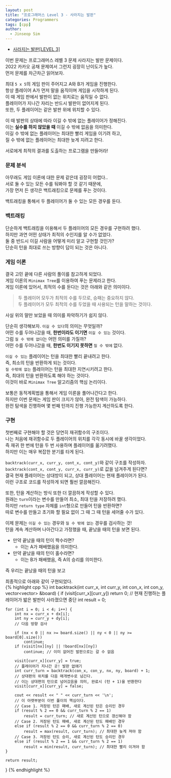 ```yaml
---
layout: post
title: "프로그래머스 Level 3 - 사라지는 발판"
categories: Programmers
tags: [cpp]
author:
  - Jinseop Sim
---
```

- [사라지는 발판[LEVEL 3]](https://school.programmers.co.kr/learn/courses/30/lessons/92345)

이번 문제는 프로그래머스 레벨 3 문제 사라지는 발판 문제이다.  
2022 카카오 공채 문제여서 그런지 굉장히 난이도가 높다.  
먼저 문제를 차근차근 읽어보자.  

최대 ```5 x 5```의 게임 판이 주어지고 A와 B가 게임을 진행한다.  
항상 플레이어 A가 먼저 말을 움직이며 게임을 시작하게 된다.  
이 때 게임 판에서 발판이 없는 위치로는 움직일 수 없다.  
플레이어가 지나간 자리는 반드시 발판이 없어지게 된다.  
또한, 두 플레이어는 같은 발판 위에 위치할 수 있다.  

이 때 발판의 상태에 따라 이길 수 밖에 없는 플레이어가 정해진다.  
이는 __실수를 하지 않았을 때__ 이길 수 밖에 없음을 의미한다.  
이길 수 밖에 없는 플레이어는 최대한 빨리 게임을 이기려 하고,  
질 수 밖에 없는 플레이어는 최대한 늦게 지려고 한다.  

서로에게 최적의 결과를 도출하는 프로그램을 만들어라!  

### 문제 분석
아무래도 게임 이론에 대한 문제 같은데 굉장히 어렵다..   
서로 둘 수 있는 모든 수를 둬봐야 할 것 같기 때문에,  
가장 먼저 든 생각은 백트래킹으로 문제를 푸는 것이다.  

백트래킹을 통해서 두 플레이어가 둘 수 있는 모든 경우를 둔다.  

### 백트래킹
단순하게 백트래킹을 이용해서 두 플레이어의 모든 경우를 구현하려 했다.  
하지만 과연 어떤 상태가 최적의 수인지를 알 수가 없었다.  
둘 중 반드시 이길 사람을 어떻게 미리 알고 구현할 것인가?  
단순히 턴을 최대로 쓰는 방향이 답이 되는 것은 아니다.  

### 게임 이론
결국 고민 끝에 다른 사람의 풀이를 참고하게 되었다.  
게임 이론의 ```Minimax Tree```를 이용하여 푸는 문제라고 한다.  
게임 이론에 있어서, 최적의 수를 둔다는 것은 아래와 같은 의미이다.  

> 두 플레이어 모두가 최적의 수를 두므로, 승패는 중요하지 않다.  
> 두 플레이어가 모두 최적의 수를 두었을 때 사용되는 턴을 말하는 것이다.  

사실 위의 말만 보았을 때 의미를 파악하기가 쉽지 않다.  

단순히 생각해보자. ```이길 수 있다```의 의미는 무엇일까?  
어떤 수를 두어나갔을 때, __한번이라도 이기면__ ```이길 수 있는``` 것이다.  
그럼 ```질 수 밖에 없다```는 어떤 의미를 가질까?  
어떤 수를 두어나갔을 때, __한번도 이기지 못하면__ ```질 수 밖에``` 없다.  

```이길 수 있는``` 플레이어는 턴을 최대한 빨리 끝내려고 한다.  
즉, 최소의 턴을 반환하게 되는 것이다.  
```질 수밖에 없는``` 플레이어는 턴을 최대한 지연시키려고 한다.  
즉, 최대의 턴을 반환하도록 해야 하는 것이다.  
이것이 바로 ```Minimax Tree``` 알고리즘의 핵심 논리이다.  

보통은 동적계획법을 통해서 게임 이론을 풀어나간다고 한다.  
하지만 이번 문제는 게임 판이 크지가 않아, 완전 탐색이 가능하다.  
완전 탐색을 진행하며 몇 번째 턴까지 진행 가능한지 계산하도록 한다.  

### 구현
첫번째로 구현해야 할 것은 당연히 재귀함수의 구조이다.  
나는 처음에 재귀함수로 두 플레이어의 위치를 각각 동시에 바꿀 생각이었다.  
즉 재귀 한 번에 턴을 두 번 사용하며 플레이어를 옮기려했다.  
하지만 이는 매우 복잡한 분기를 타게 된다.  

```backtrack(curr_x, curr_y, cont_x, cont_y)```와 같이 구조를 작성하자.  
```backtrack(cont_x, cont_y, curr_x, curr_y)```로 값을 넘겨주게 된다면?  
결국 현재 플레이어는 상대방이 되고, 상대 플레이어는 현재 플레이어가 된다.  
이런 구조로 코드를 작성하게 되면 훨씬 깔끔해진다.  

또한, 턴을 계산하는 방식 또한 더 깔끔하게 작성할 수 있다.  
원래는 ```turn```이라는 변수를 만들어 최소, 최대 턴을 저장하려 했다.  
하지만 ```return type``` 자체를 ```int```형으로 만들어 턴을 반환하면?  
따로 변수를 만들고 초기화 할 필요 없이 그 때 그 때 턴을 세어줄 수가 있다.  

이제 문제는 ```이길 수 있는``` 경우와 ```질 수 밖에 없는``` 경우를 검사하는 것!  
턴을 계속 계산하며 나아간다고 가정했을 때, 끝났을 때의 턴을 보면 된다.  

- 만약 끝났을 때의 턴이 짝수라면?
  - 이는 A가 패배했음을 의미한다.
- 만약 끝났을 때의 턴이 홀수라면?
  - 이는 B가 패배했음, 즉 A의 승리를 의미한다.
 
즉 우리는 끝났을 때의 턴을 보고

최종적으로 아래와 같이 구현되었다.  
{% highlight cpp %}
int backtrack(int curr_x, int curr_y, int con_x, int con_y, vector<vector<int>> &board) {
    if (visit[curr_x][curr_y])
        return 0;
    // 현재 진행하는 플레이어가 밟은 발판이 사라졌으면 중단
    int result = 0;

    for (int i = 0; i < 4; i++) {
        int nx = curr_x + dx[i];
        int ny = curr_y + dy[i];
        // 다음 방향 검사

        if (nx < 0 || nx >= board.size() || ny < 0 || ny >= board[0].size())
            continue;
        if (visit[nx][ny] || !board[nx][ny])
            continue; // 이미 없어진 발판으로는 갈 수 없음

        visit[curr_x][curr_y] = true;
        // 플레이어가 지나간 곳! 발판 없애기
        int curr_turn = backtrack(con_x, con_y, nx, ny, board) + 1;
        // 상대편의 위치를 다음 매개변수로 넘긴다.
        // 이는 상대편의 턴으로 넘어갔음을 의미, 완료시 (턴 + 1)을 반환한다
        visit[curr_x][curr_y] = false;
        
        cout << result << " " << curr_turn << '\n';
        // 이 아랫부분이 이번 풀이의 핵심이다.
        // Case 1. 저장된 턴은 패배, 새로 계산된 턴은 승리인 경우
        if (result % 2 == 0 && curr_turn % 2 == 1)
            result = curr_turn; // 새로 계산된 턴으로 갱신해야 함
        // Case 2. 저장된 턴도 패배, 새로 계산된 턴도 패배인 경우
        else if (result % 2 == 0 && curr_turn % 2 == 0)
            result = max(result, curr_turn); // 최대한 늦게 져야 함
        // Case 3. 저장된 턴도 승리, 새로 계산된 턴도 승리인 경우
        else if (result % 2 == 1 && curr_turn % 2 == 1)
            result = min(result, curr_turn); // 최대한 빨리 이겨야 함
    }

    return result;
}
{% endhighlight %}
